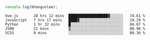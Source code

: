 ```js
console.log(khanguslee);
```

<!--START_SECTION:waka-->
```text
Vue.js       28 hrs 12 mins  ██████████████████▓░░░░░░   74.61 % 
JavaScript   7 hrs 17 mins   ████▓░░░░░░░░░░░░░░░░░░░░   19.29 % 
Python       1 hr 32 mins    █░░░░░░░░░░░░░░░░░░░░░░░░   04.07 % 
JSON         21 mins         ▒░░░░░░░░░░░░░░░░░░░░░░░░   00.96 % 
SCSS         8 mins          ░░░░░░░░░░░░░░░░░░░░░░░░░   00.36 % 
```
<!--END_SECTION:waka-->

<!--
**khanguslee/khanguslee** is a ✨ _special_ ✨ repository because its `README.md` (this file) appears on your GitHub profile.

Here are some ideas to get you started:

- 🔭 I’m currently working on ...
- 🌱 I’m currently learning ...
- 👯 I’m looking to collaborate on ...
- 🤔 I’m looking for help with ...
- 💬 Ask me about ...
- 📫 How to reach me: ...
- 😄 Pronouns: ...
- ⚡ Fun fact: ...
-->
